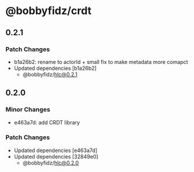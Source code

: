 # @bobbyfidz/crdt

## 0.2.1

### Patch Changes

- b1a26b2: rename to actorId + small fix to make metadata more comapct
- Updated dependencies [b1a26b2]
    - @bobbyfidz/hlc@0.2.1

## 0.2.0

### Minor Changes

- e463a7d: add CRDT library

### Patch Changes

- Updated dependencies [e463a7d]
- Updated dependencies [32849e0]
    - @bobbyfidz/hlc@0.2.0
